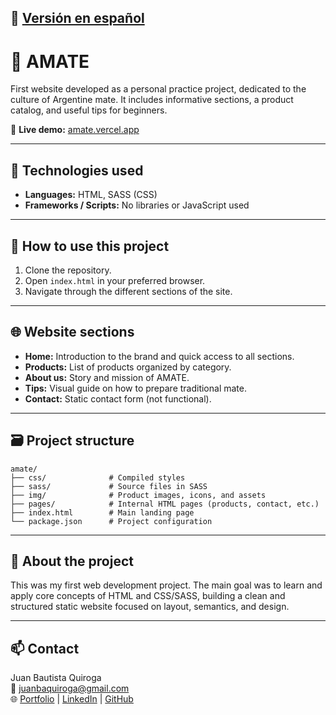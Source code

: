📄 [Versión en español](README.md)  
---
# 🧉 AMATE

First website developed as a personal practice project, dedicated to the culture of Argentine mate. It includes informative sections, a product catalog, and useful tips for beginners.

🔗 **Live demo:** [amate.vercel.app](https://amate.vercel.app)

---

## 🚀 Technologies used

- **Languages:** HTML, SASS (CSS)
- **Frameworks / Scripts:** No libraries or JavaScript used

---

## 🧪 How to use this project

1. Clone the repository.
2. Open `index.html` in your preferred browser.
3. Navigate through the different sections of the site.

---

## 🌐 Website sections

- **Home:** Introduction to the brand and quick access to all sections.  
- **Products:** List of products organized by category.  
- **About us:** Story and mission of AMATE.  
- **Tips:** Visual guide on how to prepare traditional mate.  
- **Contact:** Static contact form (not functional).

---

## 🗃 Project structure

```
amate/
├── css/              # Compiled styles
├── sass/             # Source files in SASS
├── img/              # Product images, icons, and assets
├── pages/            # Internal HTML pages (products, contact, etc.)
├── index.html        # Main landing page
└── package.json      # Project configuration
```

---

## 🙋 About the project

This was my first web development project. The main goal was to learn and apply core concepts of HTML and CSS/SASS, building a clean and structured static website focused on layout, semantics, and design.

---

## 📫 Contact

Juan Bautista Quiroga  
📧 juanbaquiroga@gmail.com  
🌐 [Portfolio](https://juanbaquiroga.vercel.app) | [LinkedIn](https://linkedin.com/in/juanbaquiroga) | [GitHub](https://github.com/juanbaquiroga)
